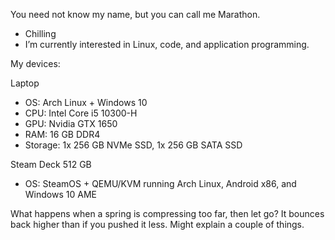 <!--
**ehunt34/ehunt34** is a ✨ _special_ ✨ repository because its `README.md` (this file) appears on your GitHub profile.

Here are some ideas to get you started:

- 🔭 I’m currently working on ...
- 🌱 I’m currently learning ...
- 👯 I’m looking to collaborate on ...
- 🤔 I’m looking for help with ...
- 💬 Ask me about ...
- 📫 How to reach me: ...
- 😄 Pronouns: ...
- ⚡ Fun fact: ...
-->
You need not know my name, but you can call me Marathon.

- Chilling
- I’m currently interested in Linux, code, and application programming.

My devices:

Laptop
- OS: Arch Linux + Windows 10
- CPU: Intel Core i5 10300-H
- GPU: Nvidia GTX 1650
- RAM: 16 GB DDR4
- Storage: 1x 256 GB NVMe SSD, 1x 256 GB SATA SSD

Steam Deck 512 GB
- OS: SteamOS + QEMU/KVM running Arch Linux, Android x86, and Windows 10 AME


What happens when a spring is compressing too far, then let go? It bounces back higher than if you pushed it less. Might explain a couple of things.

